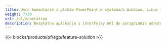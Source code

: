 ```yaml
---
title: Usuń komentarze z plików PowerPoint w systemach Windows, Linux i macOS
weight: 7730
url: /pl/annotation
description: Bezpłatna aplikacja i interfejsy API do zarządzania adnotacjami w plikach PowerPoint, takich jak PPT, PPTX, PPS, POT, PPSX, PPTM, PPSM, POTX, POTM i ODP
---
```


{{< blocks/products/pf/agp/feature-solution >}} 

